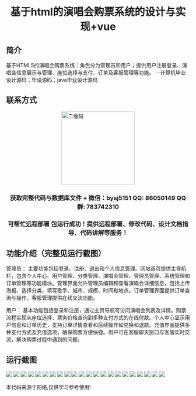 <p><h1 align="center">基于html的演唱会购票系统的设计与实现+vue</h1></p>

## 简介
基于HTML5的演唱会购票系统：角色分为管理员和用户；提供用户注册登录、演唱会信息展示与管理、座位选择与支付、订单及客服管理等功能。    --计算机毕业设计源码；毕设源码；java毕业设计源码


## 联系方式
<img src="https://bs-1329754181.cos.ap-shanghai.myqcloud.com/wx.jpg" alt="二维码" style="display: block; margin: 0 auto;" width="200px">
<p><h3 align="center">获取完整代码与数据库文件 + 微信：bysj5151 QQ: 86050149 QQ群: 783742310</h3></p>
<p><h3 align="center">可帮忙远程部署 包运行成功！提供远程部署、修改代码、设计文档指导、代码讲解等服务！</h3></p>

## 功能介绍（完整见运行截图）
管理员： 主要功能包括登录、注册、退出和个人信息管理。网站首页提供主导航栏，包含个人中心、用户管理、分类管理、演唱会管理、管理员管理、系统管理和订单管理等功能模块。管理界面允许管理员编辑和查看演唱会详细信息，包括上传海报、选择分类、填写歌手、城市、规模、时间和地点。订单管理界面提供订单查询与操作，客服管理提供在线交流功能。

用户： 基本功能包括登录和注册，通过主页导航可访问演唱会列表及详情。购票流程实现从座位选择、票务价格查询到多种支付方式的在线付款。个人中心显示用户信息和订单历史，支持订单详情查看和后续操作如兑换和退款。充值界面提供多种支付方式及充值选项，确保购票方便快捷。用户可在客服聊天窗口与客服实时交流，解决购票过程中遇到的问题。


## 运行截图
![](https://bs-1329754181.cos.ap-shanghai.myqcloud.com/ssm/ConcertTicketingSystemBasedOnHtml5/img/001.jpg)
![](https://bs-1329754181.cos.ap-shanghai.myqcloud.com/ssm/ConcertTicketingSystemBasedOnHtml5/img/002.jpg)
![](https://bs-1329754181.cos.ap-shanghai.myqcloud.com/ssm/ConcertTicketingSystemBasedOnHtml5/img/003.jpg)
![](https://bs-1329754181.cos.ap-shanghai.myqcloud.com/ssm/ConcertTicketingSystemBasedOnHtml5/img/004.jpg)
![](https://bs-1329754181.cos.ap-shanghai.myqcloud.com/ssm/ConcertTicketingSystemBasedOnHtml5/img/005.jpg)
![](https://bs-1329754181.cos.ap-shanghai.myqcloud.com/ssm/ConcertTicketingSystemBasedOnHtml5/img/006.jpg)
![](https://bs-1329754181.cos.ap-shanghai.myqcloud.com/ssm/ConcertTicketingSystemBasedOnHtml5/img/007.jpg)
![](https://bs-1329754181.cos.ap-shanghai.myqcloud.com/ssm/ConcertTicketingSystemBasedOnHtml5/img/008.jpg)
![](https://bs-1329754181.cos.ap-shanghai.myqcloud.com/ssm/ConcertTicketingSystemBasedOnHtml5/img/009.jpg)
![](https://bs-1329754181.cos.ap-shanghai.myqcloud.com/ssm/ConcertTicketingSystemBasedOnHtml5/img/010.jpg)
![](https://bs-1329754181.cos.ap-shanghai.myqcloud.com/ssm/ConcertTicketingSystemBasedOnHtml5/img/011.jpg)
![](https://bs-1329754181.cos.ap-shanghai.myqcloud.com/ssm/ConcertTicketingSystemBasedOnHtml5/img/012.jpg)
![](https://bs-1329754181.cos.ap-shanghai.myqcloud.com/ssm/ConcertTicketingSystemBasedOnHtml5/img/013.jpg)
![](https://bs-1329754181.cos.ap-shanghai.myqcloud.com/ssm/ConcertTicketingSystemBasedOnHtml5/img/014.jpg)
![](https://bs-1329754181.cos.ap-shanghai.myqcloud.com/ssm/ConcertTicketingSystemBasedOnHtml5/img/015.jpg)
![](https://bs-1329754181.cos.ap-shanghai.myqcloud.com/ssm/ConcertTicketingSystemBasedOnHtml5/img/016.jpg)
![](https://bs-1329754181.cos.ap-shanghai.myqcloud.com/ssm/ConcertTicketingSystemBasedOnHtml5/img/017.jpg)
![](https://bs-1329754181.cos.ap-shanghai.myqcloud.com/ssm/ConcertTicketingSystemBasedOnHtml5/img/018.jpg)
![](https://bs-1329754181.cos.ap-shanghai.myqcloud.com/ssm/ConcertTicketingSystemBasedOnHtml5/img/019.jpg)
![](https://bs-1329754181.cos.ap-shanghai.myqcloud.com/ssm/ConcertTicketingSystemBasedOnHtml5/img/020.jpg)
![](https://bs-1329754181.cos.ap-shanghai.myqcloud.com/ssm/ConcertTicketingSystemBasedOnHtml5/img/021.jpg)
![](https://bs-1329754181.cos.ap-shanghai.myqcloud.com/ssm/ConcertTicketingSystemBasedOnHtml5/img/022.jpg)

<p>本代码来源于网络,仅供学习参考使用!</p>
